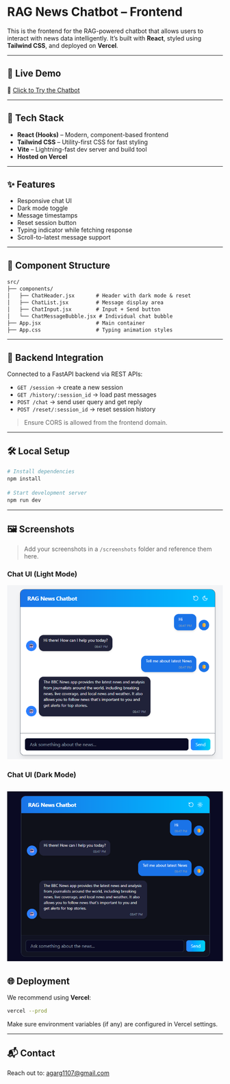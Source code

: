 # RAG News Chatbot – Frontend

This is the frontend for the RAG-powered chatbot that allows users to interact with news data intelligently. It’s built with **React**, styled using **Tailwind CSS**, and deployed on **Vercel**.

---

## 🚀 Live Demo

🔗 [Click to Try the Chatbot](https://rag-chatbot-frontend-sage.vercel.app/)



---

## 🧱 Tech Stack

- **React (Hooks)** – Modern, component-based frontend
- **Tailwind CSS** – Utility-first CSS for fast styling
- **Vite** – Lightning-fast dev server and build tool
- **Hosted on Vercel**

---

## ✨ Features

- Responsive chat UI
- Dark mode toggle
- Message timestamps
- Reset session button
- Typing indicator while fetching response
- Scroll-to-latest message support

---

## 🧩 Component Structure

```
src/
├── components/
│   ├── ChatHeader.jsx       # Header with dark mode & reset
│   ├── ChatList.jsx         # Message display area
│   ├── ChatInput.jsx        # Input + Send button
│   └── ChatMessageBubble.jsx # Individual chat bubble
├── App.jsx                  # Main container
├── App.css                  # Typing animation styles
```

---

## 🔗 Backend Integration

Connected to a FastAPI backend via REST APIs:

- `GET /session` → create a new session
- `GET /history/:session_id` → load past messages
- `POST /chat` → send user query and get reply
- `POST /reset/:session_id` → reset session history

> Ensure CORS is allowed from the frontend domain.

---

## 🛠 Local Setup

```bash
# Install dependencies
npm install

# Start development server
npm run dev
```

---

## 🖼 Screenshots

> Add your screenshots in a `/screenshots` folder and reference them here.


### Chat UI (Light Mode)
![Chat Light Mode](./src/assets/lightMode.png)

### Chat UI (Dark Mode)
![Chat Dark Mode](./src/assets/darkMode.png)
---

## 🌐 Deployment

We recommend using **Vercel**:

```bash
vercel --prod
```

Make sure environment variables (if any) are configured in Vercel settings.

---

## 📬 Contact

Reach out to: [agarg1107@gmail.com](mailto:agarg1107@gmail.com)
